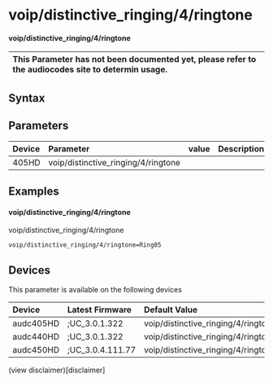 ﻿---
description: voip/distinctive_ringing/4/ringtone
search: false
---

# voip/distinctive_ringing/4/ringtone

#### voip/distinctive_ringing/4/ringtone


| This Parameter has not been documented yet, please refer to the audiocodes site to determin usage.  | 
| :--- |

## Syntax

## Parameters
|Device|Parameter|value|Description|
|:---|:---|:---|:---|
| 405HD | voip/distinctive_ringing/4/ringtone |  |  |

## Examples
#### voip/distinctive_ringing/4/ringtone

voip/distinctive_ringing/4/ringtone

```
voip/distinctive_ringing/4/ringtone=Ring05
```

## Devices
This parameter is available on the following devices

| Device | Latest Firmware | Default Value |
|:---|:---|:---|
| audc405HD | ;UC_3.0.1.322 | voip/distinctive_ringing/4/ringtone=Ring05 
| audc440HD | ;UC_3.0.1.322 | voip/distinctive_ringing/4/ringtone=Ring05 
| audc450HD | ;UC_3.0.4.111.77 | voip/distinctive_ringing/4/ringtone=Ring05 

(view disclaimer)[disclaimer]

